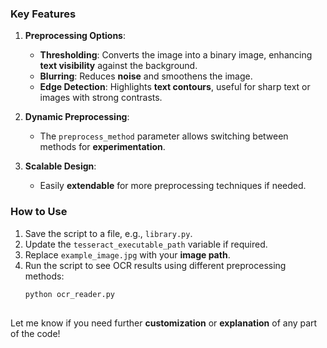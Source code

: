 <!-- Doc 2 is in language en-US. Optimizing Doc 2 for scanning, using lists and bold where appropriate, but keeping language en-US, and adding id attributes to every HTML element: --><h3 id="u6wl39f">Key Features</h3>
<ol id="9pg8jtn">
<li id="w4lf25q">
<p id="zgt6o9o"><strong>Preprocessing Options</strong>:</p>
<ul id="pxmjj9">
<li id="cgpfh5b"><strong>Thresholding</strong>: Converts the image into a binary image, enhancing <strong>text visibility</strong> against the background.</li>
<li id="yu7l1o"><strong>Blurring</strong>: Reduces <strong>noise</strong> and smoothens the image.</li>
<li id="nu8op2d"><strong>Edge Detection</strong>: Highlights <strong>text contours</strong>, useful for sharp text or images with strong contrasts.</li>
</ul>
</li>
<li id="e11lat">
<p id="1j2maoc"><strong>Dynamic Preprocessing</strong>:</p>
<ul id="8m0mpr">
<li id="pk46ubz">The <code id="4pfhceb">preprocess_method</code> parameter allows switching between methods for <strong>experimentation</strong>.</li>
</ul>
</li>
<li id="0r7a3fy">
<p id="yru1n77"><strong>Scalable Design</strong>:</p>
<ul id="wce3np7">
<li id="vb1yyt">Easily <strong>extendable</strong> for more preprocessing techniques if needed.</li>
</ul>
</li>
</ol>
<h3 id="csdtaio">How to Use</h3>
<ol id="10muwz">
<li id="aholkuc">Save the script to a file, e.g., <code id="9i702es">library.py</code>.</li>
<li id="n02ytjl">Update the <code id="41nw0cp">tesseract_executable_path</code> variable if required.</li>
<li id="o14vbvi">Replace <code id="7vugayb">example_image.jpg</code> with your <strong>image path</strong>.</li>
<li id="hnx47i8">Run the script to see OCR results using different preprocessing methods:
<pre id="ts1ldyi">
<code id="wu4nvf2tc">python ocr_reader.py
</code>
</pre>
</li>
</ol>
<p id="1ndaneg">Let me know if you need further <strong>customization</strong> or <strong>explanation</strong> of any part of the code!</p>
